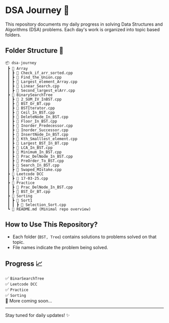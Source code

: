 # DSA Journey 🚀

This repository documents my daily progress in solving Data Structures and Algorithms (DSA) problems. Each day's work is organized into topic based folders.

## Folder Structure 📂

```
📦 dsa-journey  
 ┣ 📂 Array
 ┃ ┣ 📜 Check_if_arr_sorted.cpp 
 ┃ ┣ 📜 Find_the_Union.cpp 
 ┃ ┣ 📜 Largest_element_Array.cpp 
 ┃ ┣ 📜 Linear_Search.cpp 
 ┃ ┣ 📜 Second_largest_elArr.cpp 
 ┣ 📂 BinarySearchTree
 ┃ ┣ 📜 2_SUM_IV_InBST.cpp 
 ┃ ┣ 📜 BST_Or_BT.cpp 
 ┃ ┣ 📜 BSTIterator.cpp 
 ┃ ┣ 📜 Ceil_In_BST.cpp  
 ┃ ┣ 📜 DeleteNode_In_BST.cpp  
 ┃ ┣ 📜 Floor_In_BST.cpp  
 ┃ ┣ 📜 Inorder_Predecessor.cpp
 ┃ ┣ 📜 Inorder_Successor.cpp  
 ┃ ┣ 📜 InsertNode_In_BST.cpp  
 ┃ ┣ 📜 Kth_Smalllest_element.cpp  
 ┃ ┣ 📜 Largest_BST_In_BT.cpp  
 ┃ ┣ 📜 LCA_In_BST.cpp  
 ┃ ┣ 📜 Minimum_In_BST.cpp  
 ┃ ┣ 📜 Prac_DelNode_In_BST.cpp  
 ┃ ┣ 📜 PreOrder_To_BST.cpp  
 ┃ ┣ 📜 Search_In_BST.cpp  
 ┃ ┣ 📜 Swaped_MIstake.cpp
 ┣ 📂 Leetcode DCC  
 ┃ ┣ 📜 17-03-25.cpp
 ┣ 📂 Practice  
 ┃ ┣ 📜 Prac_DelNode_In_BST.cpp
 ┃ ┣ 📜 BST_Or_BT.cpp
 ┣ 📂 Sorting  
 ┃ ┣ 📂 Sort1
 ┃ ┃ ┣ 📜 Selection_Sort.cpp
 ┗ 📜 README.md (Minimal repo overview)  
```

## How to Use This Repository?  
- Each folder (`BST, Tree`) contains solutions to problems solved on that topic.  
- File names indicate the problem being solved.  

## Progress 📈  
✅ `BinarSearchTree`  
✅ `Leetcode DCC`  
✅ `Practice`  
✅ `Sorting`  
🔄 More coming soon...  

---

Stay tuned for daily updates! ✨

